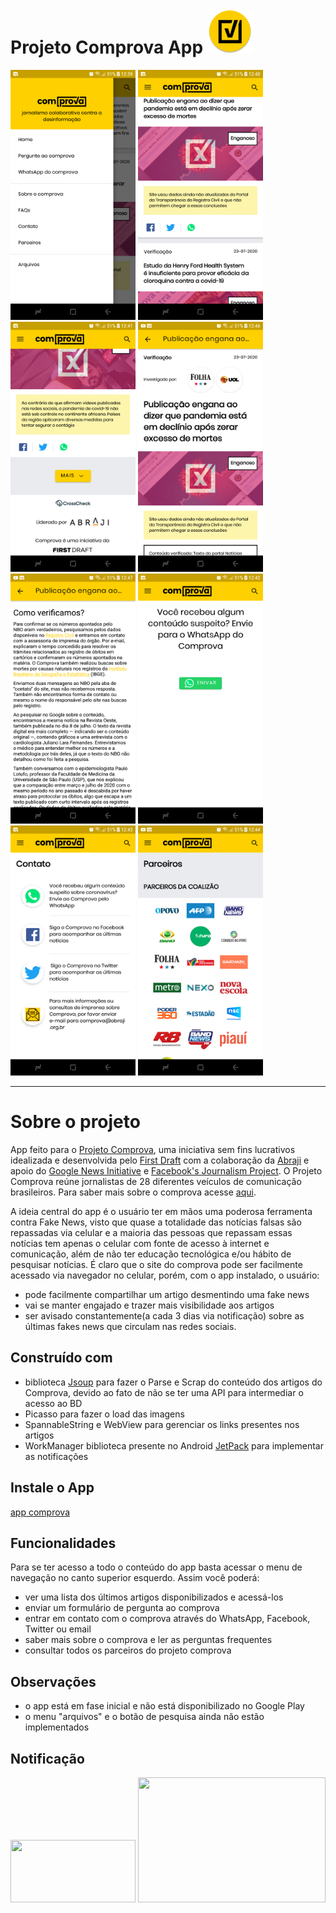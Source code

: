 <h1>
Projeto Comprova App
<img src="app/src/main/res/mipmap-hdpi/ic_launcher_round.png">
</h1> 

<img src="screenShots/device-2020-07-24-124153.png" width=200 height=400> <img src="screenShots/device-2020-07-24-124338.png" width=200 height=400> <img src="screenShots/device-2020-07-24-124404.png" width=200 height=400> <img src="screenShots/device-2020-07-24-124841.png" width=200 height=400> <img src="screenShots/device-2020-07-24-124926.png" width=200 height=400> <img src="screenShots/device-2020-07-24-124446.png" width=200 height=400> <img src="screenShots/device-2020-07-24-124549.png" width=200 height=400> <img src="screenShots/device-2020-07-24-124631.png" width=200 height=400>

 ---
 
 # Sobre o projeto
App feito para o [Projeto Comprova](https://projetocomprova.com.br/), uma iniciativa sem fins lucrativos idealizada e desenvolvida pelo [First Draft](https://firstdraftnews.org/) com a colaboração da [Abraji](https://abraji.org.br/) e apoio do [Google News Initiative](https://newsinitiative.withgoogle.com/intl/pt_br/) e [Facebook's Journalism Project](https://pt-br.facebook.com/journalismproject).
O Projeto Comprova reúne jornalistas de 28 diferentes veículos de comunicação brasileiros. Para saber mais sobre o comprova acesse [aqui](https://projetocomprova.com.br/about/).

A ideia central do app é o usuário ter em mãos uma poderosa ferramenta contra Fake News, visto que quase a totalidade das notícias falsas são repassadas via celular e a maioria das pessoas que repassam essas notícias tem apenas o celular com fonte de acesso à internet e comunicação, além de não ter educação tecnológica e/ou hábito de pesquisar notícias. É claro que o site do comprova pode ser facilmente acessado via navegador no celular, porém, com o app instalado, o usuário: 
* pode facilmente compartilhar um artigo desmentindo uma fake news
* vai se manter engajado e trazer mais visibilidade aos artigos 
* ser avisado constantemente(a cada 3 dias via notificação) sobre as últimas fakes news que circulam nas redes sociais.

## Construído com
* biblioteca [Jsoup](https://jsoup.org/) para fazer o Parse e Scrap do conteúdo dos artigos do Comprova, devido ao fato de não se ter uma API para intermediar o acesso ao BD
* Picasso para fazer o load das imagens
* SpannableString e WebView para gerenciar os links presentes nos artigos
* WorkManager biblioteca presente no Android [JetPack](https://developer.android.com/jetpack) para implementar as notificações

## Instale o App
[app comprova](https://drive.google.com/file/d/1YZUNRBuEAUOYdkipTOh2kvh86BTTVKJU/view?usp=sharing)

## Funcionalidades 
Para se ter acesso a todo o conteúdo do app basta acessar o menu de navegação no canto superior esquerdo. Assim você poderá:
* ver uma lista dos últimos artigos disponibilizados e acessá-los
* enviar um formulário de pergunta ao comprova
* entrar em contato com o comprova através do WhatsApp, Facebook, Twitter ou email
* saber mais sobre o comprova e ler as perguntas frequentes
* consultar todos os parceiros do projeto comprova
 
 ## Observações
* o app está em fase inicial e não está disponibilizado no Google Play
* o menu "arquivos" e o botão de pesquisa ainda não estão implementados
 
 ## Notificação
<img src="https://user-images.githubusercontent.com/55118141/88434910-90400980-cdd7-11ea-9d4e-f39042989bb3.jpg" width=200 height=100> <img src="https://user-images.githubusercontent.com/55118141/88434914-9209cd00-cdd7-11ea-8412-5f270bd0cb82.jpg" width=300 height=200>
 
